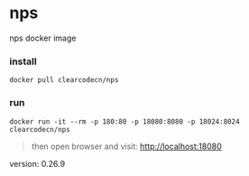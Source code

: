 # nps
nps docker image


### install 
```
docker pull clearcodecn/nps

```

### run
```
docker run -it --rm -p 180:80 -p 18080:8080 -p 18024:8024 clearcodecn/nps
```
> then open browser and visit: [http://localhost:18080](http://localhost:18080)


version: 0.26.9
